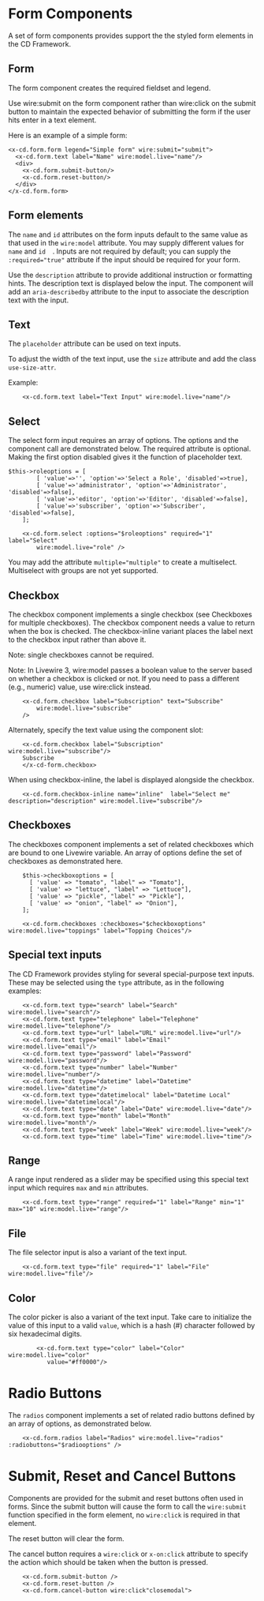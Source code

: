 # Form Components

A set of form components provides support the the styled form elements in the CD Framework. 

## Form

The form component creates the required fieldset and legend.

Use wire:submit on the form component rather than wire:click on the submit button to maintain the 
expected behavior of submitting the form if the user hits enter in a text element.

Here is an example of a simple form:

```
<x-cd.form.form legend="Simple form" wire:submit="submit">
  <x-cd.form.text label="Name" wire:model.live="name"/>
  <div>
    <x-cd.form.submit-button/>
    <x-cd.form.reset-button/>
  </div>
</x-cd.form.form>
```

## Form elements

The `name` and `id` attributes on the form inputs default to the same value as 
that used in the `wire:model` attribute. You may supply different values for `name` and `id  `.
Inputs are not required by default; you can supply the `:required="true"` attribute if the input
should be required for your form.

Use the `description` attribute to provide additional instruction or formatting hints.  The description text is displayed below the input.  The component will add an `aria-describedby` attribute to the input to associate the description text with the input. 

## Text

The `placeholder` attribute can be used on text inputs.

To adjust the width of the text input, use the `size` attribute and add the class `use-size-attr`. 

Example:
```
    <x-cd.form.text label="Text Input" wire:model.live="name"/>
```
## Select

The select form input requires an array of options. 
The options and the component call are demonstrated below. The required attribute is optional.
Making the first option disabled gives it the function of placeholder text. 

```
$this->roleoptions = [
        [ 'value'=>'', 'option'=>'Select a Role', 'disabled'=>true],
        [ 'value'=>'administrator', 'option'=>'Administrator', 'disabled'=>false],
        [ 'value'=>'editor', 'option'=>'Editor', 'disabled'=>false],
        [ 'value'=>'subscriber', 'option'=>'Subscriber', 'disabled'=>false],
    ];
```

```
    <x-cd.form.select :options="$roleoptions" required="1" label="Select" 
        wire:model.live="role" />
```
You may add the attribute `multiple="multiple"` to create a multiselect.  Multiselect with groups are not yet supported.

## Checkbox

The checkbox component implements a single checkbox (see Checkboxes for multiple checkboxes).
The checkbox component needs a value to return when the box is checked.  The checkbox-inline variant places the label next to the checkbox input rather than above it. 

Note: single checkboxes cannot be required.

Note: In Livewire 3, wire:model passes a boolean value to the server based on whether a checkbox is clicked or not.  If you need to pass a different (e.g., numeric) value, use wire:click instead. 

```
    <x-cd.form.checkbox label="Subscription" text="Subscribe" 
        wire:model.live="subscribe" 
    />
```
Alternately, specify the text value using the component slot:

```
    <x-cd.form.checkbox label="Subscription" wire:model.live="subscribe"/>
    Subscribe
    </x-cd-form.checkbox>
```

When using checkbox-inline, the label is displayed alongside the checkbox.

```
    <x-cd.form.checkbox-inline name="inline"  label="Select me" description="description" wire:model.live="subscribe"/>
```
## Checkboxes

The checkboxes component implements a set of related checkboxes which are bound to one Livewire variable. 
An array of options define the set of checkboxes as demonstrated here.

```
    $this->checkboxoptions = [
      [ 'value' => "tomato", "label" => "Tomato"],
      [ 'value' => "lettuce", "label" => "Lettuce"],
      [ 'value' => "pickle", "label" => "Pickle"], 
      [ 'value' => "onion", "label" => "Onion"], 
    ]; 
```

```
    <x-cd.form.checkboxes :checkboxes="$checkboxoptions" wire:model.live="toppings" label="Topping Choices"/>
```

## Special text inputs

The CD Framework provides styling for several special-purpose text inputs. These may be selected
using the `type` attribute, as in the following examples:


```
    <x-cd.form.text type="search" label="Search" wire:model.live="search"/>
    <x-cd.form.text type="telephone" label="Telephone" wire:model.live="telephone"/>
    <x-cd.form.text type="url" label="URL" wire:model.live="url"/>
    <x-cd.form.text type="email" label="Email" wire:model.live="email"/>
    <x-cd.form.text type="password" label="Password" wire:model.live="password"/>
    <x-cd.form.text type="number" label="Number" wire:model.live="number"/>
    <x-cd.form.text type="datetime" label="Datetime" wire:model.live="datetime"/>
    <x-cd.form.text type="datetimelocal" label="Datetime Local" wire:model.live="datetimelocal"/>
    <x-cd.form.text type="date" label="Date" wire:model.live="date"/>
    <x-cd.form.text type="month" label="Month" wire:model.live="month"/>
    <x-cd.form.text type="week" label="Week" wire:model.live="week"/>
    <x-cd.form.text type="time" label="Time" wire:model.live="time"/>
```
## Range

A range input rendered as a slider may be specified using this special text input which requires
`max` and `min` attributes.

```
    <x-cd.form.text type="range" required="1" label="Range" min="1" max="10" wire:model.live="range"/>
```       

## File

The file selector input is also a variant of the text input.
```
    <x-cd.form.text type="file" required="1" label="File" wire:model.live="file"/>
```

## Color

The color picker is also a variant of the text input.  Take care to initialize the value of this
input to a valid `value`, which is a hash (#) character followed by six hexadecimal digits. 
```
        <x-cd.form.text type="color" label="Color" wire:model.live="color" 
           value="#ff0000"/>
```
        
# Radio Buttons

The `radios` component implements a set of related radio buttons defined by an array of options, as demonstrated below.</p>

```
    <x-cd.form.radios label="Radios" wire:model.live="radios" :radiobuttons="$radiooptions" />
```

# Submit, Reset and Cancel Buttons

Components are provided for the submit and reset buttons often used in forms.  Since the submit button will cause
the form to call the `wire:submit` function specified in the form element, no `wire:click` is required in that element. 

The reset button will clear the form. 

The cancel button requires a `wire:click` or `x-on:click` attribute to specify the action which should be
taken when the button is pressed. 

```
    <x-cd.form.submit-button />
    <x-cd.form.reset-button />
    <x-cd.form.cancel-button wire:click"closemodal">
```




